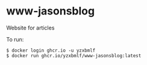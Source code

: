 # www-jasonsblog
Website for articles

To run:

    $ docker login ghcr.io -u yzxbmlf
    $ docker run ghcr.io/yzxbmlf/www-jasonsblog:latest
